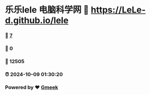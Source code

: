 # 乐乐lele 电脑科学网 :link: https://LeLe-d.github.io/lele 
### :page_facing_up: [7](https://LeLe-d.github.io/lele/tag.html) 
### :speech_balloon: 0 
### :hibiscus: 12505 
### :alarm_clock: 2024-10-09 01:30:20 
### Powered by :heart: [Gmeek](https://github.com/Meekdai/Gmeek)
